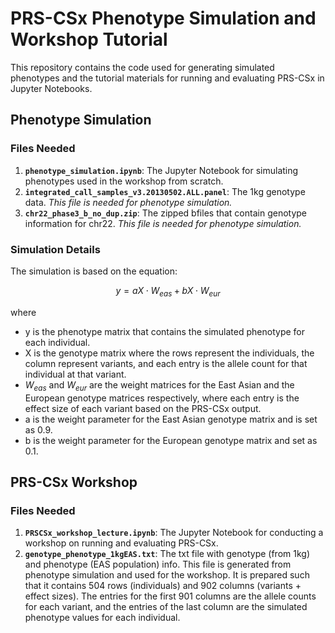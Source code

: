 # PRS-CSx Phenotype Simulation and Workshop Tutorial

This repository contains the code used for generating simulated phenotypes and the tutorial materials for running and evaluating PRS-CSx in Jupyter Notebooks.

## Phenotype Simulation

### Files Needed
1. **`phenotype_simulation.ipynb`**: The Jupyter Notebook for simulating phenotypes used in the workshop from scratch.
2. **`integrated_call_samples_v3.20130502.ALL.panel`**: The 1kg genotype data. *This file is needed for phenotype simulation.*
3. **`chr22_phase3_b_no_dup.zip`**: The zipped bfiles that contain genotype information for chr22. *This file is needed for phenotype simulation.*

### Simulation Details
The simulation is based on the equation:

  $$ y = a X \cdot W_{eas} + b X \cdot W_{eur} $$

where
- y is the phenotype matrix that contains the simulated phenotype for each individual.
- X is the genotype matrix where the rows represent the individuals, the column represent variants, and each entry is the allele count for that individual at that variant.
- $W_{eas}$ and $W_{eur}$ are the weight matrices for the East Asian and the European genotype matrices respectively, where each entry is the effect size of each variant based on the PRS-CSx output.
- a is the weight parameter for the East Asian genotype matrix and is set as 0.9.
- b is the weight parameter for the European genotype matrix and set as 0.1.

## PRS-CSx Workshop

### Files Needed
1. **`PRSCSx_workshop_lecture.ipynb`**: The Jupyter Notebook for conducting a workshop on running and evaluating PRS-CSx.
2. **`genotype_phenotype_1kgEAS.txt`**: The txt file with genotype (from 1kg) and phenotype (EAS population) info. This file is generated from phenotype simulation and used for the workshop. It is prepared such that it contains 504 rows (individuals) and 902 columns (variants + effect sizes). The entries for the first 901 columns are the allele counts for each variant, and the entries of the last column are the simulated phenotype values for each individual.
